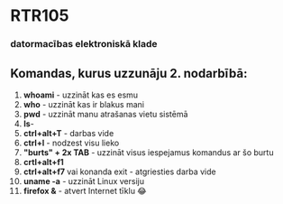 # RTR105
### datormacības elektroniskā klade
## Komandas, kurus uzzunāju 2. nodarbībā:
1. **whoami** - uzzināt kas es esmu
2. **who** - uzzināt kas ir blakus mani
3. **pwd** - uzzināt manu atrašanas vietu sistēmā
4. **ls**- 
5. **ctrl+alt+T** - darbas vide
6. **ctrl+l** - nodzest visu lieko
7. **"burts" + 2x TAB** - uzzināt visus iespejamus komandus ar šo burtu
8. **crtl+alt+f1** 
9. **ctrl+alt+f7** vai konanda exit - atgriesties darba vide
10. **uname -a** - uzzināt Linux versiju
11. **firefox &** - atvert Internet tīklu
 :joy:
